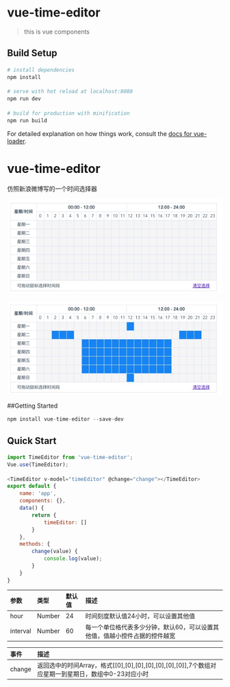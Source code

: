 # vue-time-editor

> this is vue components

## Build Setup

``` bash
# install dependencies
npm install

# serve with hot reload at localhost:8080
npm run dev

# build for production with minification
npm run build
```

For detailed explanation on how things work, consult the [docs for vue-loader](http://vuejs.github.io/vue-loader).


# vue-time-editor
仿照新浪微博写的一个时间选择器

![Alt text](./src/assets/1.jpg)

![Alt text](./src/assets/2.jpg)

##Getting Started
``` javascript
npm install vue-time-editor --save-dev
```

## Quick Start
``` javascript
import TimeEditor from 'vue-time-editor';
Vue.use(TimeEditor);

<TimeEditor v-model="timeEditor" @change="change"></TimeEditor>
export default {
    name: 'app',
    components: {},
    data() {
        return {
            timeEditor: []
        }
    },
    methods: {
        change(value) {
            console.log(value);
        }
    }
}
```

参数 | 类型 | 默认值 | 描述
|:-|:-|:-|:-|
hour | Number | 24 | 时间刻度默认值24小时，可以设置其他值
interval | Number | 60 | 每一个单位格代表多少分钟，默认60，可以设置其他值，值越小控件占据的控件越宽

事件 | 描述
|:-|:-|
change | 返回选中的时间Array，格式[[0],[0],[0],[0],[0],[0],[0]],7个数组对应星期一到星期日，数组中0-23对应小时

